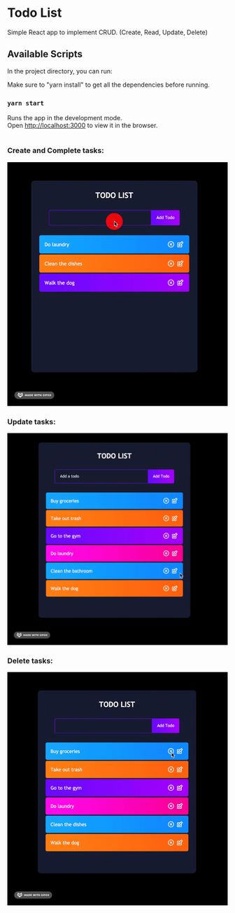 # Todo List
Simple React app to implement CRUD. (Create, Read, Update, Delete)
## Available Scripts

In the project directory, you can run:

Make sure to "yarn install" to get all the dependencies before running.

### `yarn start`

Runs the app in the development mode.\
Open [http://localhost:3000](http://localhost:3000) to view it in the browser.

# 
### Create and Complete tasks:

![picture of site](createComplete.gif)

### Update tasks:

![picture of site](update.gif)

### Delete tasks:

![picture of site](delete.gif)